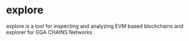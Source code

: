 # explore
explore is a tool for inspecting and analyzing EVM based blockchains and explorer for GGA CHAINS Networks.
